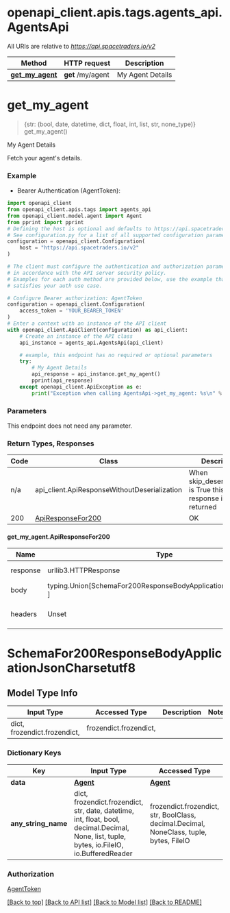 <a id="__pageTop"></a>
# openapi_client.apis.tags.agents_api.AgentsApi

All URIs are relative to *https://api.spacetraders.io/v2*

Method | HTTP request | Description
------------- | ------------- | -------------
[**get_my_agent**](#get_my_agent) | **get** /my/agent | My Agent Details

# **get_my_agent**
<a id="get_my_agent"></a>
> {str: (bool, date, datetime, dict, float, int, list, str, none_type)} get_my_agent()

My Agent Details

Fetch your agent's details.

### Example

* Bearer Authentication (AgentToken):
```python
import openapi_client
from openapi_client.apis.tags import agents_api
from openapi_client.model.agent import Agent
from pprint import pprint
# Defining the host is optional and defaults to https://api.spacetraders.io/v2
# See configuration.py for a list of all supported configuration parameters.
configuration = openapi_client.Configuration(
    host = "https://api.spacetraders.io/v2"
)

# The client must configure the authentication and authorization parameters
# in accordance with the API server security policy.
# Examples for each auth method are provided below, use the example that
# satisfies your auth use case.

# Configure Bearer authorization: AgentToken
configuration = openapi_client.Configuration(
    access_token = 'YOUR_BEARER_TOKEN'
)
# Enter a context with an instance of the API client
with openapi_client.ApiClient(configuration) as api_client:
    # Create an instance of the API class
    api_instance = agents_api.AgentsApi(api_client)

    # example, this endpoint has no required or optional parameters
    try:
        # My Agent Details
        api_response = api_instance.get_my_agent()
        pprint(api_response)
    except openapi_client.ApiException as e:
        print("Exception when calling AgentsApi->get_my_agent: %s\n" % e)
```
### Parameters
This endpoint does not need any parameter.

### Return Types, Responses

Code | Class | Description
------------- | ------------- | -------------
n/a | api_client.ApiResponseWithoutDeserialization | When skip_deserialization is True this response is returned
200 | [ApiResponseFor200](#get_my_agent.ApiResponseFor200) | OK

#### get_my_agent.ApiResponseFor200
Name | Type | Description  | Notes
------------- | ------------- | ------------- | -------------
response | urllib3.HTTPResponse | Raw response |
body | typing.Union[SchemaFor200ResponseBodyApplicationJsonCharsetutf8, ] |  |
headers | Unset | headers were not defined |

# SchemaFor200ResponseBodyApplicationJsonCharsetutf8

## Model Type Info
Input Type | Accessed Type | Description | Notes
------------ | ------------- | ------------- | -------------
dict, frozendict.frozendict,  | frozendict.frozendict,  |  | 

### Dictionary Keys
Key | Input Type | Accessed Type | Description | Notes
------------ | ------------- | ------------- | ------------- | -------------
**data** | [**Agent**]({{complexTypePrefix}}Agent.md) | [**Agent**]({{complexTypePrefix}}Agent.md) |  | 
**any_string_name** | dict, frozendict.frozendict, str, date, datetime, int, float, bool, decimal.Decimal, None, list, tuple, bytes, io.FileIO, io.BufferedReader | frozendict.frozendict, str, BoolClass, decimal.Decimal, NoneClass, tuple, bytes, FileIO | any string name can be used but the value must be the correct type | [optional]

### Authorization

[AgentToken](../../../README.md#AgentToken)

[[Back to top]](#__pageTop) [[Back to API list]](../../../README.md#documentation-for-api-endpoints) [[Back to Model list]](../../../README.md#documentation-for-models) [[Back to README]](../../../README.md)

